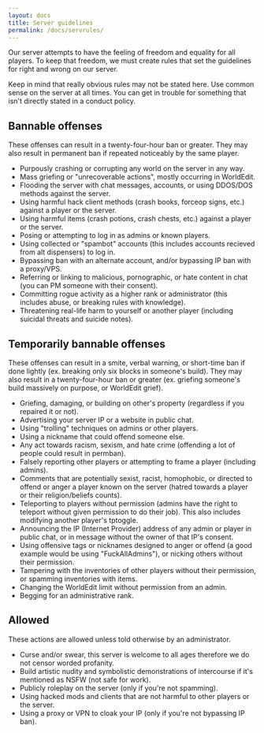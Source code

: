 ```yaml
---
layout: docs
title: Server guidelines
permalink: /docs/servrules/
---
```

Our server attempts to have the feeling of freedom and equality for all players. To keep that freedom, we must create rules that set the guidelines for right and wrong on our server.

Keep in mind that really obvious rules may not be stated here. Use common sense on the server at all times. You can get in trouble for something that isn't directly stated in a conduct policy.

## Bannable offenses
These offenses can result in a twenty-four-hour ban or greater.
They may also result in permanent ban if repeated noticeably by the same player.

 - Purpously crashing or corrupting any world on the server in any way.
 - Mass griefing or "unrecoverable actions", mostly occurring in WorldEdit.
 - Flooding the server with chat messages, accounts, or using DDOS/DOS methods against the server.
 - Using harmful hack client methods (crash books, forceop signs, etc.) against a player or the server.
 - Using harmful items (crash potions, crash chests, etc.) against a player or the server.
 - Posing or attempting to log in as admins or known players.
 - Using collected or "spambot" accounts (this includes accounts recieved from alt dispensers) to log in.
 - Bypassing ban with an alternate account, and/or bypassing IP ban with a proxy/VPS.
 - Referring or linking to malicious, pornographic, or hate content in chat (you can PM someone with their consent).
 - Committing rogue activity as a higher rank or administrator (this includes abuse, or breaking rules with knowledge).
 - Threatening real-life harm to yourself or another player (including suicidal threats and suicide notes).

## Temporarily bannable offenses
These offenses can result in a smite, verbal warning, or short-time ban if done lightly (ex. breaking only six
blocks in someone's build).
They may also result in a twenty-four-hour ban or greater (ex. griefing someone's build massively on purpose, or WorldEdit grief).

 - Griefing, damaging, or building on other's property (regardless if you repaired it or not).
 - Advertising your server IP or a website in public chat.
 - Using "trolling" techniques on admins or other players.
 - Using a nickname that could offend someone else.
 - Any act towards racism, sexism, and hate crime (offending a lot of people could result in permban).
 - Falsely reporting other players or attempting to frame a player (including admins).
 - Comments that are potentially sexist, racist, homophobic, or directed to offend or anger a player known on the server (hatred towards a player or their religion/beliefs counts).
 - Teleporting to players without permission (admins have the right to teleport without given permission to do their job). This also includes modifying another player's tptoggle.
 - Announcing the IP (Internet Provider) address of any admin or player in public chat, or in message without the owner of that IP's consent.
 - Using offensive tags or nicknames designed to anger or offend (a good example would be using "FuckAllAdmins"), or nicking others without their permission.
 - Tampering with the inventories of other players without their permission, or spamming inventories with items.
 - Changing the WorldEdit limit without permission from an admin.
 - Begging for an administrative rank.

## Allowed
These actions are allowed unless told otherwise by an administrator.

 - Curse and/or swear, this server is welcome to all ages therefore we do not censor worded profanity.
 - Build artistic nudity and symbolistic demonstrations of intercourse if it's mentioned as NSFW (not safe for work).
 - Publicly roleplay on the server (only if you're not spamming).
 - Using hacked mods and clients that are not harmful to other players or the server.
 - Using a proxy or VPN to cloak your IP (only if you're not bypassing IP ban).
